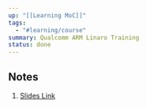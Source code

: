 ```yaml
---
up: "[[Learning MoC]]"
tags:
  - "#learning/course"
summary: Qualcomm ARM Linaro Training
status: done
---
```


## Notes
1. [Slides Link](https://fileserver.linaro.org/s/fE6iBYca8bYqrrk)